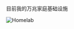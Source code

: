 目前我的万兆家庭基础设施

![Homelab](https://blog.motofans.club/homelab.svg)

<!-- ##{"timestamp":1616688000}## -->